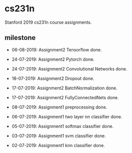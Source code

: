 # cs231n
Stanford 2019 cs231n course assignments.

## milestone
- 06-08-2019: Assignment2 Tensorflow done.

- 24-07-2019: Assignment2 Pytorch done.

- 24-07-2019: Assignment2 Convolutional Networks done.

- 18-07-2019: Assignment2 Dropout done.

- 17-07-2019: Assignment2 BatchNormalization done.

- 17-07-2019: Assignment2 FullyConnectedNets done.

- 08-07-2019: Assignment1 preprocessing done. 

- 06-07-2019: Assignment1 two layer nn classifier done. 

- 05-07-2019: Assignment1 softmax classifier done. 

- 03-07-2019: Assignment1 svm classifier done.

- 02-07-2019: Assignment1 knn classifier done.
